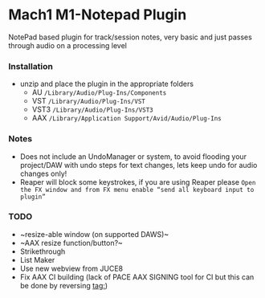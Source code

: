 # Mach1 M1-Notepad Plugin
NotePad based plugin for track/session notes, very basic and just passes through audio on a processing level

### Installation
- unzip and place the plugin in the appropriate folders
  - AU `/Library/Audio/Plug-Ins/Components`
  - VST `/Library/Audio/Plug-Ins/VST`
  - VST3 `/Library/Audio/Plug-Ins/VST3`
  - AAX `/Library/Application Support/Avid/Audio/Plug-Ins`
  
### Notes
- Does not include an UndoManager or system, to avoid flooding your project/DAW with undo steps for text changes, lets keep undo for audio changes only!
- Reaper will block some keystrokes, if you are using Reaper please `Open the FX window and from FX menu enable “send all keyboard input to plugin”`

### TODO
- ~resize-able window (on supported DAWS)~
- ~AAX resize function/button?~
- Strikethrough
- List Maker
- Use new webview from JUCE8
- Fix AAX CI building (lack of PACE AAX SIGNING tool for CI but this can be done by reversing [tag:](https://github.com/Mach1Studios/m1-notepad/releases/tag/feature%2Fci-for-aax))
